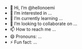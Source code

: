 - 👋 Hi, I’m @hellonoemi
- 👀 I’m interested in ...
- 🌱 I’m currently learning ...
- 💞️ I’m looking to collaborate on ...
- 📫 How to reach me ...
- 😄 Pronouns: ...
- ⚡ Fun fact: ...

<!---
hellonoemi/hellonoemi is a ✨ special ✨ repository because its `README.md` (this file) appears on your GitHub profile.
You can click the Preview link to take a look at your changes.
--->
